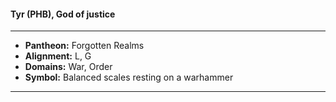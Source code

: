 #### Tyr (PHB), God of justice
___

- **Pantheon:** Forgotten Realms
- **Alignment:** L, G
- **Domains:** War, Order
- **Symbol:** Balanced scales resting on a warhammer
___

